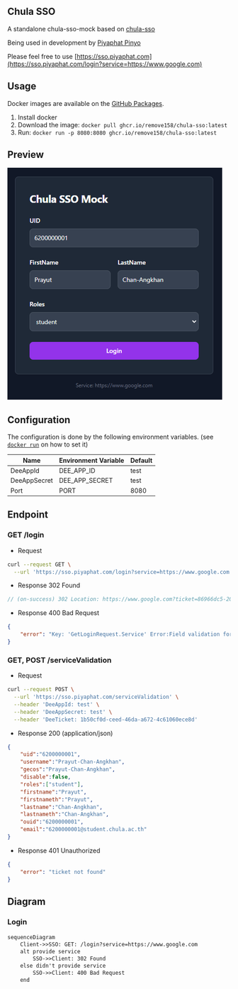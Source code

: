 ## Chula SSO

A standalone chula-sso-mock based on [chula-sso](https://account.it.chula.ac.th/wiki/doku.php?id=how_does_it_work)

Being used in development by [Piyaphat Pinyo](https://www.github.com/remove158)

Please feel free to use [https://sso.piyaphat.com](https://sso.piyaphat.com/login?service=https://www.google.com)

## Usage

Docker images are available on the [GitHub Packages](https://github.com/remove158/chula-sso/pkgs/container/chula-sso).

1. Install docker
2. Download the image: `docker pull ghcr.io/remove158/chula-sso:latest`
3. Run: `docker run -p 8080:8080 ghcr.io/remove158/chula-sso:latest`

## Preview

![img](./preview-1.png)

## Configuration

The configuration is done by the following environment variables. (see [`docker run`](https://docs.docker.com/engine/reference/commandline/run/#set-environment-variables--e---env---env-file) on how to set it)

| Name         | Environment Variable | Default |
| ------------ | -------------------- | ------- |
| DeeAppId     | DEE_APP_ID           | test    |
| DeeAppSecret | DEE_APP_SECRET       | test    |
| Port         | PORT                 | 8080    |

## Endpoint

### GET /login

- Request

```sh
curl --request GET \
  --url 'https://sso.piyaphat.com/login?service=https://www.google.com'
```

- Response 302 Found

```js
// (on-success) 302 Location: https://www.google.com?ticket=86966dc5-2049-428f-88fe-2d78a5985d38
```

- Response 400 Bad Request

```json
{
	"error": "Key: 'GetLoginRequest.Service' Error:Field validation for 'Service' failed on the 'required' tag"
}
```

### GET, POST /serviceValidation

- Request

```sh
curl --request POST \
  --url 'https://sso.piyaphat.com/serviceValidation' \
  --header 'DeeAppId: test' \
  --header 'DeeAppSecret: test' \
  --header 'DeeTicket: 1b50cf0d-ceed-46da-a672-4c61060ece8d'
```

- Response 200 (application/json)

```json
{
	"uid":"6200000001",
	"username":"Prayut-Chan-Angkhan",
	"gecos":"Prayut-Chan-Angkhan",
	"disable":false,
	"roles":["student"],
	"firstname":"Prayut",
	"firstnameth":"Prayut",
	"lastname":"Chan-Angkhan",
	"lastnameth":"Chan-Angkhan",
	"ouid":"6200000001",
	"email":"6200000001@student.chula.ac.th"
}
```

- Response 401 Unauthorized

```json
{
	"error": "ticket not found"
}
```

## Diagram

### Login

```mermaid
sequenceDiagram
    Client->>SSO: GET: /login?service=https://www.google.com
    alt provide service
        SSO->>Client: 302 Found
    else didn't provide service
        SSO->>Client: 400 Bad Request
    end
```
